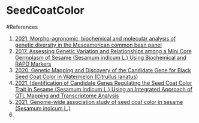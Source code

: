 # SeedCoatColor

#References

1. [2021. Morpho-agronomic, biochemical and molecular analysis of genetic diversity in the Mesoamerican common bean panel](https://www.ncbi.nlm.nih.gov/pmc/articles/PMC8062103/pdf/pone.0249858.pdf)
2. [2017. Assessing Genetic Variation and Relationships among a Mini Core Germplasm of Sesame (Sesamum indicum L.) Using Biochemical and RAPD Markers](https://www.scirp.org/journal/paperinformation.aspx?paperid=73898)
3. [2020. Genetic Mapping and Discovery of the Candidate Gene for Black Seed Coat Color in Watermelon (Citrullus lanatus)](https://www.frontiersin.org/articles/10.3389/fpls.2019.01689/full)
4. [2021. Identification of Candidate Genes Regulating the Seed Coat Color Trait in Sesame (Sesamum indicum L.) Using an Integrated Approach of QTL Mapping and Transcriptome Analysis](https://www.frontiersin.org/articles/10.3389/fgene.2021.700469/full)
5. [2021. Genome-wide association study of seed coat color in sesame (Sesamum indicum L.)](https://journals.plos.org/plosone/article?id=10.1371/journal.pone.0251526)
6. 
